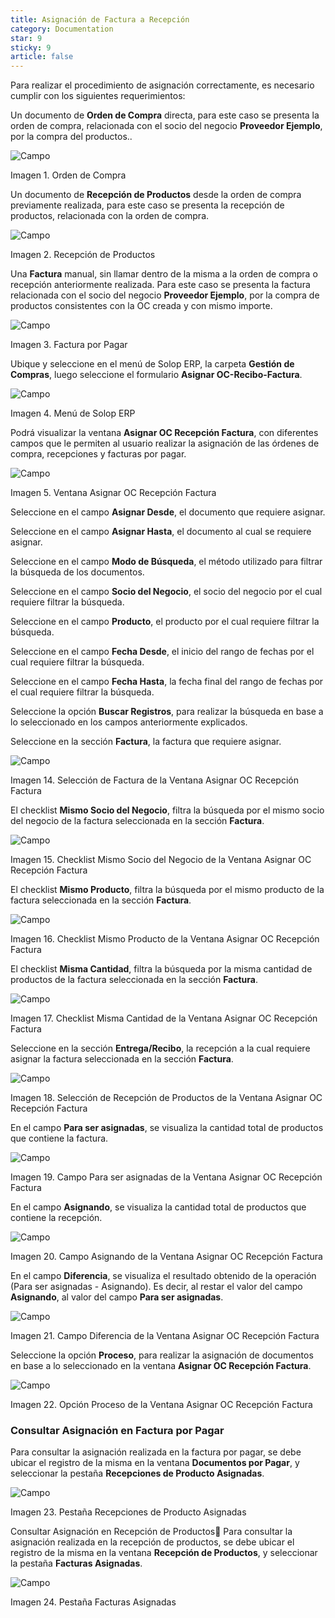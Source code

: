 ```yaml
---
title: Asignación de Factura a Recepción
category: Documentation
star: 9
sticky: 9
article: false
---
```


Para realizar el procedimiento de asignación correctamente, es necesario cumplir con los siguientes requerimientos:

Un documento de **Orden de Compra** directa, para este caso se presenta la orden de compra, relacionada con el socio del negocio **Proveedor Ejemplo**, por la compra del productos..

![Campo](/assets/img/docs/purchase-management/pum-purchase-image64.png)

Imagen 1. Orden de Compra

Un documento de **Recepción de Productos** desde la orden de compra previamente realizada, para este caso se presenta la recepción de productos, relacionada con la orden de compra.

![Campo](/assets/img/docs/purchase-management/pum-purchase-image65.png)

Imagen 2. Recepción de Productos

Una **Factura** manual, sin llamar dentro de la misma a la orden de compra o recepción anteriormente realizada. Para este caso se presenta la factura relacionada con el socio del negocio **Proveedor Ejemplo**, por la compra de productos consistentes con la OC creada y con mismo importe.

![Campo](/assets/img/docs/purchase-management/pum-purchase-image66.png)

Imagen 3. Factura por Pagar

Ubique y seleccione en el menú de Solop ERP, la carpeta **Gestión de Compras**, luego seleccione el formulario **Asignar OC-Recibo-Factura**.

![Campo](/assets/img/docs/purchase-management/pum-purchase-image67.png)

Imagen 4. Menú de Solop ERP

Podrá visualizar la ventana **Asignar OC Recepción Factura**, con diferentes campos que le permiten al usuario realizar la asignación de las órdenes de compra, recepciones y facturas por pagar.

![Campo](/assets/img/docs/purchase-management/pum-purchase-image68.png)

Imagen 5. Ventana Asignar OC Recepción Factura

Seleccione en el campo **Asignar Desde**, el documento que requiere asignar.

Seleccione en el campo **Asignar Hasta**, el documento al cual se requiere asignar.

Seleccione en el campo **Modo de Búsqueda**, el método utilizado para filtrar la búsqueda de los documentos.

Seleccione en el campo **Socio del Negocio**, el socio del negocio por el cual requiere filtrar la búsqueda.

Seleccione en el campo **Producto**, el producto por el cual requiere filtrar la búsqueda.

Seleccione en el campo **Fecha Desde**, el inicio del rango de fechas por el cual requiere filtrar la búsqueda.

Seleccione en el campo **Fecha Hasta**, la fecha final del rango de fechas por el cual requiere filtrar la búsqueda.

Seleccione la opción **Buscar Registros**, para realizar la búsqueda en base a lo seleccionado en los campos anteriormente explicados.

Seleccione en la sección **Factura**, la factura que requiere asignar.

![Campo](/assets/img/docs/purchase-management/pum-purchase-image77.png)

Imagen 14. Selección de Factura de la Ventana Asignar OC Recepción Factura

El checklist **Mismo Socio del Negocio**, filtra la búsqueda por el mismo socio del negocio de la factura seleccionada en la sección **Factura**.

![Campo](/assets/img/docs/purchase-management/pum-purchase-image78.png)

Imagen 15. Checklist Mismo Socio del Negocio de la Ventana Asignar OC Recepción Factura

El checklist **Mismo Producto**, filtra la búsqueda por el mismo producto de la factura seleccionada en la sección **Factura**.

![Campo](/assets/img/docs/purchase-management/pum-purchase-image999.png)

Imagen 16. Checklist Mismo Producto de la Ventana Asignar OC Recepción Factura

El checklist **Misma Cantidad**, filtra la búsqueda por la misma cantidad de productos de la factura seleccionada en la sección **Factura**.

![Campo](/assets/img/docs/purchase-management/pum-purchase-image79.png)

Imagen 17. Checklist Misma Cantidad de la Ventana Asignar OC Recepción Factura

Seleccione en la sección **Entrega/Recibo**, la recepción a la cual requiere asignar la factura seleccionada en la sección **Factura**.

![Campo](/assets/img/docs/purchase-management/pum-purchase-image80.png)

Imagen 18. Selección de Recepción de Productos de la Ventana Asignar OC Recepción Factura

En el campo **Para ser asignadas**, se visualiza la cantidad total de productos que contiene la factura.

![Campo](/assets/img/docs/purchase-management/pum-purchase-image81.png)

Imagen 19. Campo Para ser asignadas de la Ventana Asignar OC Recepción Factura

En el campo **Asignando**, se visualiza la cantidad total de productos que contiene la recepción.

![Campo](/assets/img/docs/purchase-management/pum-purchase-image82.png)

Imagen 20. Campo Asignando de la Ventana Asignar OC Recepción Factura

En el campo **Diferencia**, se visualiza el resultado obtenido de la operación (Para ser asignadas - Asignando). Es decir, al restar el valor del campo **Asignando**, al valor del campo **Para ser asignadas**.

![Campo](/assets/img/docs/purchase-management/pum-purchase-image83.png)

Imagen 21. Campo Diferencia de la Ventana Asignar OC Recepción Factura

Seleccione la opción **Proceso**, para realizar la asignación de documentos en base a lo seleccionado en la ventana **Asignar OC Recepción Factura**.

![Campo](/assets/img/docs/purchase-management/pum-purchase-image84.png)

Imagen 22. Opción Proceso de la Ventana Asignar OC Recepción Factura

### Consultar Asignación en Factura por Pagar

Para consultar la asignación realizada en la factura por pagar, se debe ubicar el registro de la misma en la ventana **Documentos por Pagar**, y seleccionar la pestaña **Recepciones de Producto Asignadas**.

![Campo](/assets/img/docs/purchase-management/pum-purchase-image85.png)

Imagen 23. Pestaña Recepciones de Producto Asignadas

Consultar Asignación en Recepción de Productos
Para consultar la asignación realizada en la recepción de productos, se debe ubicar el registro de la misma en la ventana **Recepción de Productos**, y seleccionar la pestaña **Facturas Asignadas**.

![Campo](/assets/img/docs/purchase-management/pum-purchase-image86.png)

Imagen 24. Pestaña Facturas Asignadas
